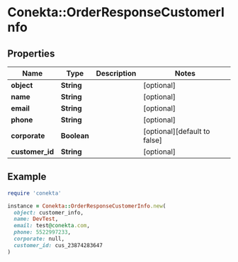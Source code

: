 # Conekta::OrderResponseCustomerInfo

## Properties

| Name | Type | Description | Notes |
| ---- | ---- | ----------- | ----- |
| **object** | **String** |  | [optional] |
| **name** | **String** |  | [optional] |
| **email** | **String** |  | [optional] |
| **phone** | **String** |  | [optional] |
| **corporate** | **Boolean** |  | [optional][default to false] |
| **customer_id** | **String** |  | [optional] |

## Example

```ruby
require 'conekta'

instance = Conekta::OrderResponseCustomerInfo.new(
  object: customer_info,
  name: DevTest,
  email: test@conekta.com,
  phone: 5522997233,
  corporate: null,
  customer_id: cus_23874283647
)
```

